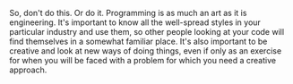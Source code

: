 So, don't do this. Or do it. Programming is as much an art as it is engineering. It's important to know all the well-spread styles in your particular industry and use them, so other people looking at your code will find themselves in a somewhat familiar place. It's also important to be creative and look at new ways of doing things, even if only as an exercise for when you will be faced with a problem for which you need a creative approach.